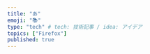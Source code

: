 ```yaml
---
title: "あ"
emoji: "📚"
type: "tech" # tech: 技術記事 / idea: アイデア
topics: ["Firefox"]
published: true
---
```

